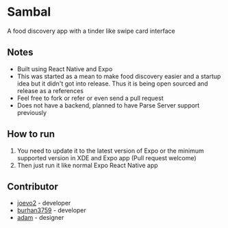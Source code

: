 # Sambal 
A food discovery app with a tinder like swipe card interface
## Notes
- Built using React Native and Expo
- This was started as a mean to make food discovery easier and a startup idea but it didn't got into release. Thus it is being open sourced and release as a references
- Feel free to fork or refer or even send a pull request
- Does not have a backend, planned to have Parse Server support previously
## How to run
1. You need to update it to the latest version of Expo or the minimum supported version in XDE and Expo app (Pull request welcome)
2. Then just run it like normal Expo React Native app
## Contributor
- [joevo2](https://github.com/joevo2) - developer
- [burhan3759](https://github.com/burhan3759) - developer
- [adam](https://www.facebook.com/yanagi.rikou) - designer
